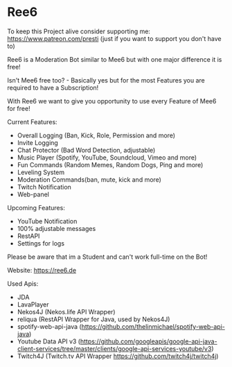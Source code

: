 # Ree6

To keep this Project alive consider supporting me: https://www.patreon.com/presti (just if you want to support you don't have to)

Ree6 is a Moderation Bot similar to Mee6 but with one major difference it is free!

Isn't Mee6 free too? - Basically yes but for the most Features you are required to have a Subscription!

With Ree6 we want to give you opportunity to use every Feature of Mee6 for free!

Current Features:
- Overall Logging (Ban, Kick, Role, Permission and more)
- Invite Logging
- Chat Protector (Bad Word Detection, adjustable)
- Music Player (Spotify, YouTube, Soundcloud, Vimeo and more)
- Fun Commands (Random Memes, Random Dogs, Ping and more)
- Leveling System
- Moderation Commands(ban, mute, kick and more)
- Twitch Notification
- Web-panel

Upcoming Features:
- YouTube Notification
- 100% adjustable messages
- RestAPI
- Settings for logs

Please be aware that im a Student and can't work full-time on the Bot!

Website: https://ree6.de

Used Apis:
- JDA
- LavaPlayer
- Nekos4J (Nekos.life API Wrapper)
- reliqua (RestAPI Wrapper for Java, used by Nekos4J)
- spotify-web-api-java (https://github.com/thelinmichael/spotify-web-api-java)
- Youtube Data API v3 (https://github.com/googleapis/google-api-java-client-services/tree/master/clients/google-api-services-youtube/v3)
- Twitch4J (Twitch.tv API Wrapper https://github.com/twitch4j/twitch4j)
